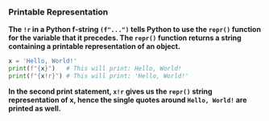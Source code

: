 ### Printable Representation

**The `!r` in a Python f-string `(f"...")` tells Python to use the `repr()` function for the variable that it precedes. The `repr()` function returns a string containing a printable representation of an object.**

```python 
x = 'Hello, World!'
print(f"{x}")   # This will print: Hello, World!
print(f"{x!r}") # This will print: 'Hello, World!'
```

**In the second print statement, `x!r` gives us the `repr()` string representation of x, hence the single quotes around `Hello, World!` are printed as well.**